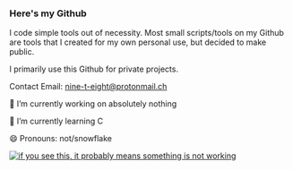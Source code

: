 ### Here's my Github

I code simple tools out of necessity. Most small scripts/tools on my Github are tools that I created for my own personal use, but decided to make public.

I primarily use this Github for private projects.

Contact Email: nine-t-eight@protonmail.ch

<!--

Here are some ideas to get you started:

 🔭 I’m currently working on absolutely nothing
 🌱 I’m currently learning C
- 👯 I’m looking to collaborate on ...
- 🤔 I’m looking for help with ...
- 💬 Ask me about ...
- 📫 How to reach me: ...
 😄 Pronouns: not/snowflake
- ⚡ Fun fact: ...
-->

🔭 I’m currently working on absolutely nothing

🌱 I’m currently learning C

😄 Pronouns: not/snowflake


[![if you see this, it probably means something is not working](https://github-readme-stats.vercel.app/api?username=6nx&show_icons=true&theme=cobalt)](https://github.com/anuraghazra/github-readme-stats)
